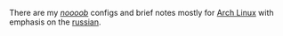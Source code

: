 There are my *[noooob](http://vignette2.wikia.nocookie.net/uncyclopedia/images/1/15/Fixing.gif)*
configs and brief notes mostly for [Arch Linux](https://www.archlinux.org/) with emphasis on the
[russian](http://www.mk.ru/upload/entities/2016/10/28/articles/detailPicture/7a/78/31/480953308_3598083.jpg).
